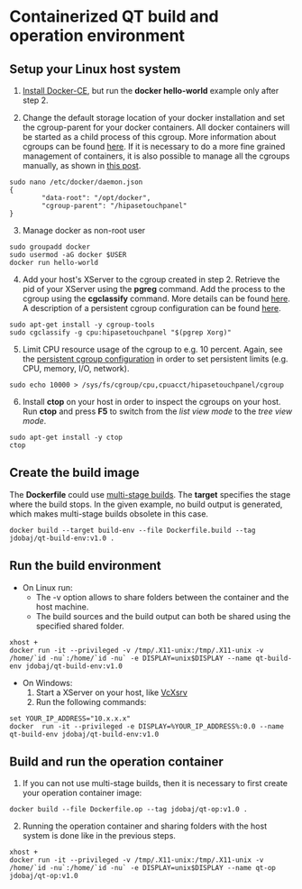 # Containerized QT build and operation environment

## Setup your Linux host system

1. [Install Docker-CE](https://docs.docker.com/install), but run the **docker hello-world** example only after step 2.

2. Change the default storage location of your docker installation and set the cgroup-parent for your docker containers. All docker containers will be started as a child process of this cgroup. More information about cgroups can be found [here](https://access.redhat.com/documentation/en-us/red_hat_enterprise_linux/6/html/resource_management_guide/ch01). If it is necessary to do a more fine grained management of containers, it is also possible to manage all the cgroups manually, as shown in [this post](https://medium.com/@asishrs/docker-limit-resource-utilization-using-cgroup-parent-72a646651f9d).

```shell
sudo nano /etc/docker/daemon.json
{
        "data-root": "/opt/docker",
        "cgroup-parent": "/hipasetouchpanel"
}
```

3. Manage docker as non-root user

```shell
sudo groupadd docker
sudo usermod -aG docker $USER
docker run hello-world
```

4. Add your host's XServer to the cgroup created in step 2. Retrieve the pid of your XServer using the **pgreg** command. Add the process to the cgroup using the **cgclassify** command. More details can be found [here](https://access.redhat.com/documentation/en-us/red_hat_enterprise_linux/6/html/resource_management_guide/sec-moving_a_process_to_a_control_group). A description of a persistent cgroup configuration can be found [here](https://wiki.archlinux.org/index.php/cgroups#Persistent_group_configuration).

```shell
sudo apt-get install -y cgroup-tools
sudo cgclassify -g cpu:hipasetouchpanel "$(pgrep Xorg)"
```

5. Limit CPU resource usage of the cgroup to e.g. 10 percent. Again, see the [persistent cgroup configuration](https://wiki.archlinux.org/index.php/cgroups#Persistent_group_configuration) in order to set persistent limits (e.g. CPU, memory, I/O, network). 

```shell
sudo echo 10000 > /sys/fs/cgroup/cpu,cpuacct/hipasetouchpanel/cgroup
```

6. Install **ctop** on your host in order to inspect the cgroups on your host. Run **ctop** and press **F5** to switch from the *list view mode* to the *tree view mode*.

```shell
sudo apt-get install -y ctop
ctop
```

## Create the build image

The **Dockerfile** could use [multi-stage builds](https://docs.docker.com/develop/develop-images/multistage-build/). The **target** specifies the stage where the build stops. In the given example, no build output is generated, which makes multi-stage builds obsolete in this case.

```shell
docker build --target build-env --file Dockerfile.build --tag jdobaj/qt-build-env:v1.0 .
```

## Run the build environment

* On Linux run:
  * The -v option allows to share folders between the container and the host machine.
  * The build sources and the build output can both be shared using the specified shared folder.

```shell
xhost +
docker run -it --privileged -v /tmp/.X11-unix:/tmp/.X11-unix -v /home/`id -nu`:/home/`id -nu` -e DISPLAY=unix$DISPLAY --name qt-build-env jdobaj/qt-build-env:v1.0
```

* On Windows:
  1. Start a XServer on your host, like [VcXsrv](https://sourceforge.net/projects/vcxsrv/)
  2. Run the following commands:

```shell
set YOUR_IP_ADDRESS="10.x.x.x"
docker  run -it --privileged -e DISPLAY=%YOUR_IP_ADDRESS%:0.0 --name qt-build-env jdobaj/qt-build-env:v1.0
```

## Build and run the operation container

1. If you can not use multi-stage builds, then it is necessary to first create your operation container image:

```shell
docker build --file Dockerfile.op --tag jdobaj/qt-op:v1.0 .
```

2. Running the operation container and sharing folders with the host system is done like in the previous steps. 

```shell
xhost +
docker run -it --privileged -v /tmp/.X11-unix:/tmp/.X11-unix -v /home/`id -nu`:/home/`id -nu` -e DISPLAY=unix$DISPLAY --name qt-op jdobaj/qt-op:v1.0
```